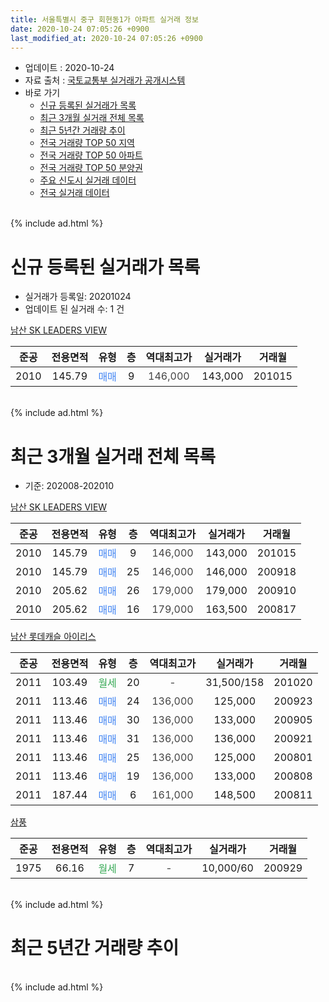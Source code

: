 ```yaml
---
title: 서울특별시 중구 회현동1가 아파트 실거래 정보
date: 2020-10-24 07:05:26 +0900
last_modified_at: 2020-10-24 07:05:26 +0900
---
```


* 업데이트 : 2020-10-24
* 자료 출처 : [국토교통부 실거래가 공개시스템](http://rt.molit.go.kr)
* 바로 가기
    * [신규 등록된 실거래가 목록](#신규-등록된-실거래가-목록)
    * [최근 3개월 실거래 전체 목록](#최근-3개월-실거래-전체-목록)
    * [최근 5년간 거래량 추이](#최근-5년간-거래량-추이)
    * [전국 거래량 TOP 50 지역](https://inasie.github.io/apt-trade-info/최근-3개월-전국에서-가장-거래가-많이-발생한-지역)
    * [전국 거래량 TOP 50 아파트](https://inasie.github.io/apt-trade-info/최근-3개월-전국에서-가장-거래가-많이-발생한-아파트)
    * [전국 거래량 TOP 50 분양권](https://inasie.github.io/apt-trade-info/최근-3개월-전국에서-가장-거래가-많이-발생한-분양권)
    * [주요 신도시 실거래 데이터](https://inasie.github.io/apt-trade-info/주요-신도시)
    * [전국 실거래 데이터](https://inasie.github.io/apt-trade-info/전국)
<br>
{% include ad.html %}
<br>

# 신규 등록된 실거래가 목록
* 실거래가 등록일: 20201024
* 업데이트 된 실거래 수: 1 건


[남산 SK LEADERS VIEW](https://search.naver.com/search.naver?query=%EC%84%9C%EC%9A%B8%ED%8A%B9%EB%B3%84%EC%8B%9C+%EC%A4%91%EA%B5%AC+%ED%9A%8C%ED%98%84%EB%8F%991%EA%B0%80+%EB%82%A8%EC%82%B0+SK+LEADERS+VIEW)

|준공|전용면적|유형|층|역대최고가|실거래가|거래월|
|:---:|:---:|:---:|:---:|:---:|:---:|:---:|
|2010|145.79|<span style="color:#4285f3">매매</span>|9|<span style="color:#444444">146,000</span>|143,000|201015|


<br>
{% include ad.html %}
<br>

# 최근 3개월 실거래 전체 목록
* 기준: 202008-202010


[남산 SK LEADERS VIEW](https://search.naver.com/search.naver?query=%EC%84%9C%EC%9A%B8%ED%8A%B9%EB%B3%84%EC%8B%9C+%EC%A4%91%EA%B5%AC+%ED%9A%8C%ED%98%84%EB%8F%991%EA%B0%80+%EB%82%A8%EC%82%B0+SK+LEADERS+VIEW)

|준공|전용면적|유형|층|역대최고가|실거래가|거래월|
|:---:|:---:|:---:|:---:|:---:|:---:|:---:|
|2010|145.79|<span style="color:#4285f3">매매</span>|9|<span style="color:#444444">146,000</span>|143,000|201015|
|2010|145.79|<span style="color:#4285f3">매매</span>|25|<span style="color:#444444">146,000</span>|146,000|200918|
|2010|205.62|<span style="color:#4285f3">매매</span>|26|<span style="color:#444444">179,000</span>|179,000|200910|
|2010|205.62|<span style="color:#4285f3">매매</span>|16|<span style="color:#444444">179,000</span>|163,500|200817|

[남산 롯데캐슬 아이리스](https://search.naver.com/search.naver?query=%EC%84%9C%EC%9A%B8%ED%8A%B9%EB%B3%84%EC%8B%9C+%EC%A4%91%EA%B5%AC+%ED%9A%8C%ED%98%84%EB%8F%991%EA%B0%80+%EB%82%A8%EC%82%B0+%EB%A1%AF%EB%8D%B0%EC%BA%90%EC%8A%AC+%EC%95%84%EC%9D%B4%EB%A6%AC%EC%8A%A4)

|준공|전용면적|유형|층|역대최고가|실거래가|거래월|
|:---:|:---:|:---:|:---:|:---:|:---:|:---:|
|2011|103.49|<span style="color:#34a853">월세</span>|20|<span style="color:#444444">-</span>|31,500/158|201020|
|2011|113.46|<span style="color:#4285f3">매매</span>|24|<span style="color:#444444">136,000</span>|125,000|200923|
|2011|113.46|<span style="color:#4285f3">매매</span>|30|<span style="color:#444444">136,000</span>|133,000|200905|
|2011|113.46|<span style="color:#4285f3">매매</span>|31|<span style="color:#444444">136,000</span>|136,000|200921|
|2011|113.46|<span style="color:#4285f3">매매</span>|25|<span style="color:#444444">136,000</span>|125,000|200801|
|2011|113.46|<span style="color:#4285f3">매매</span>|19|<span style="color:#444444">136,000</span>|133,000|200808|
|2011|187.44|<span style="color:#4285f3">매매</span>|6|<span style="color:#444444">161,000</span>|148,500|200811|

[삼풍](https://search.naver.com/search.naver?query=%EC%84%9C%EC%9A%B8%ED%8A%B9%EB%B3%84%EC%8B%9C+%EC%A4%91%EA%B5%AC+%ED%9A%8C%ED%98%84%EB%8F%991%EA%B0%80+%EC%82%BC%ED%92%8D)

|준공|전용면적|유형|층|역대최고가|실거래가|거래월|
|:---:|:---:|:---:|:---:|:---:|:---:|:---:|
|1975|66.16|<span style="color:#34a853">월세</span>|7|<span style="color:#444444">-</span>|10,000/60|200929|


<br>
{% include ad.html %}
<br>

# 최근 5년간 거래량 추이


<div style="width:100%;">
    <canvas id="deal_progress" height="200"></canvas>
</div>

<script>
new Chart(document.getElementById("deal_progress"), {
    type: 'line',
    data: {
        labels: ['201510','201511','201512','201601','201602','201603','201604','201605','201606','201607','201608','201609','201610','201611','201612','201701','201702','201703','201704','201705','201706','201707','201708','201709','201710','201711','201712','201801','201802','201803','201804','201805','201806','201807','201808','201809','201810','201811','201812','201901','201902','201903','201904','201905','201906','201907','201908','201909','201910','201911','201912','202001','202002','202003','202004','202005','202006','202007','202008','202009','202010'],
        datasets: [{
            label: '매매',
            pointRadius: 1,
            data: [4, 5, 0, 3, 1, 2, 5, 3, 6, 6, 4, 3, 3, 1, 1, 2, 1, 7, 2, 3, 13, 4, 1, 0, 3, 3, 4, 7, 8, 10, 6, 2, 6, 3, 14, 12, 4, 0, 6, 1, 2, 3, 3, 4, 2, 3, 2, 10, 6, 13, 5, 7, 3, 1, 1, 2, 8, 13, 4, 5, 1],
            borderColor: "rgba(255, 201, 14, 1)",
            backgroundColor: "rgba(255, 201, 14, 0.5)",
            fill: false,
            lineTension: 0
        },{
            label: '전월세',
            pointRadius: 1,
            data: [6, 5, 3, 3, 4, 8, 8, 5, 1, 4, 1, 1, 5, 2, 4, 3, 2, 6, 5, 5, 6, 4, 3, 5, 5, 3, 7, 8, 7, 11, 9, 6, 5, 7, 7, 6, 3, 6, 1, 2, 1, 4, 2, 2, 2, 3, 0, 3, 2, 1, 3, 2, 4, 4, 5, 0, 0, 3, 0, 1, 1],
            borderColor: "rgba(0, 141, 185, 1)",
            backgroundColor: "rgba(0, 141, 185, 0.5)",
            fill: false,
            lineTension: 0
        }
        ]
    },
    options: {
        responsive: true,
        title: {
            display: false
        },
        tooltips: {
            mode: 'index',
            intersect: false
        },
        hover: {
            mode: 'nearest',
            intersect: true
        },
        scales: {
            xAxes: [{
                display: true,
                scaleLabel: {
                    display: true,
                    labelString: '년/월'
                }
            }],
            yAxes: [{
                display: true,
                ticks: {
                    suggestedMin: 0,
                },
                scaleLabel: {
                    display: true,
                    labelString: '실거래 수'
                }
            }]
        }
    }
});

</script>


<br>
{% include ad.html %}
<br>

